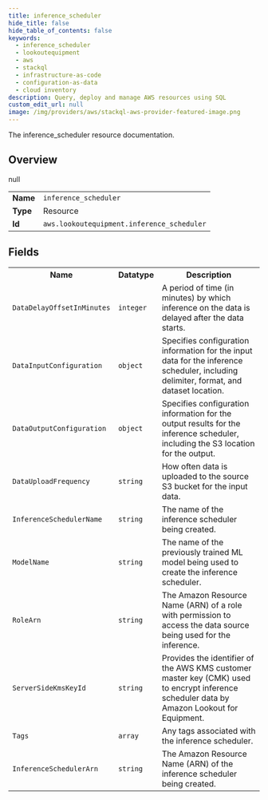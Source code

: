 ```yaml
---
title: inference_scheduler
hide_title: false
hide_table_of_contents: false
keywords:
  - inference_scheduler
  - lookoutequipment
  - aws
  - stackql
  - infrastructure-as-code
  - configuration-as-data
  - cloud inventory
description: Query, deploy and manage AWS resources using SQL
custom_edit_url: null
image: /img/providers/aws/stackql-aws-provider-featured-image.png
---
```

The inference_scheduler resource documentation.

## Overview
<table><tbody>
<tr><td><b>Name</b></td><td><code>inference_scheduler</code></td></tr>
<tr><td><b>Type</b></td><td>Resource</td></tr>
null
<tr><td><b>Id</b></td><td><code>aws.lookoutequipment.inference_scheduler</code></td></tr>
</tbody></table>

## Fields
<table><tbody>
<tr><th>Name</th><th>Datatype</th><th>Description</th></tr>
<tr><td><code>DataDelayOffsetInMinutes</code></td><td><code>integer</code></td><td>A period of time (in minutes) by which inference on the data is delayed after the data starts.</td></tr><tr><td><code>DataInputConfiguration</code></td><td><code>object</code></td><td>Specifies configuration information for the input data for the inference scheduler, including delimiter, format, and dataset location.</td></tr><tr><td><code>DataOutputConfiguration</code></td><td><code>object</code></td><td>Specifies configuration information for the output results for the inference scheduler, including the S3 location for the output.</td></tr><tr><td><code>DataUploadFrequency</code></td><td><code>string</code></td><td>How often data is uploaded to the source S3 bucket for the input data.</td></tr><tr><td><code>InferenceSchedulerName</code></td><td><code>string</code></td><td>The name of the inference scheduler being created.</td></tr><tr><td><code>ModelName</code></td><td><code>string</code></td><td>The name of the previously trained ML model being used to create the inference scheduler.</td></tr><tr><td><code>RoleArn</code></td><td><code>string</code></td><td>The Amazon Resource Name (ARN) of a role with permission to access the data source being used for the inference.</td></tr><tr><td><code>ServerSideKmsKeyId</code></td><td><code>string</code></td><td>Provides the identifier of the AWS KMS customer master key (CMK) used to encrypt inference scheduler data by Amazon Lookout for Equipment.</td></tr><tr><td><code>Tags</code></td><td><code>array</code></td><td>Any tags associated with the inference scheduler.</td></tr><tr><td><code>InferenceSchedulerArn</code></td><td><code>string</code></td><td>The Amazon Resource Name (ARN) of the inference scheduler being created.</td></tr>
</tbody></table>